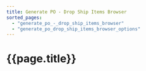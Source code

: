 ```yaml
---
title: Generate PO - Drop Ship Items Browser
sorted_pages:
  - "generate_po_-_drop_ship_items_browser"
  - "generate_po_drop_ship_items_browser_options"
---
```

# {{page.title}}
